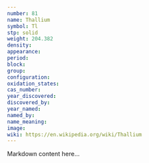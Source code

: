 ```yaml
---
number: 81
name: Thallium
symbol: Tl
stp: solid
weight: 204.382
density:
appearance:
period:
block:
group:
configuration:
oxidation_states:
cas_number:
year_discovered:
discovered_by:
year_named:
named_by:
name_meaning:
image:
wiki: https://en.wikipedia.org/wiki/Thallium
---
```


Markdown content here...
